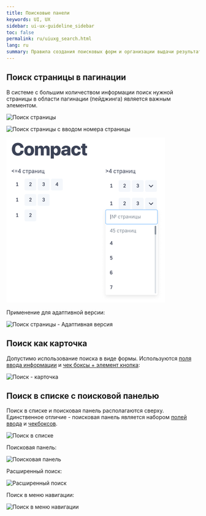 ```yaml
---
title: Поисковые панели
keywords: UI, UX
sidebar: ui-ux-guideline_sidebar
toc: false
permalink: ru/uiuxg_search.html
lang: ru
summary: Правила создания поисковых форм и организации выдачи результатов поиска.
---
```


## Поиск страницы в пагинации

В системе с большим количеством информации поиск нужной страницы в области пагинации (пейджинга) является важным элементом.

![Поиск страницы](/images/pages/guides/ui-ux-guideline/uiuxg_search/1.png)

![Поиск страницы с вводом номера страницы](/images/pages/guides/ui-ux-guideline/uiuxg_search/2.png)

![Компактный поиск с вводом номера страницы](/images/pages/guides/ui-ux-guideline/uiuxg_search/3.png)

Применение для адаптивной версии:

![Поиск страницы - Адаптивная версия](/images/pages/guides/ui-ux-guideline/uiuxg_search/4.png)

## Поиск как карточка

Допустимо использование поиска в виде формы. Используются [поля ввода информации](uiuxg_input_fields.ru.md) и [чек боксы + элемент кнопка](uiuxg_buttons.ru.md):

![Поиск - карточка](/images/pages/guides/ui-ux-guideline/uiuxg_search/5.png)

## Поиск в списке с поисковой панелью

Поиск в списке и поисковая панель располагаются сверху. Единственное отличие - поисковая панель является набором [полей ввода](uiuxg_input_fields.ru.md) и [чекбоксов](uiuxg_buttons.ru.md).

![Поиск в списке](/images/pages/guides/ui-ux-guideline/uiuxg_search/6.png)

Поисковая панель:

![Поисковая панель](/images/pages/guides/ui-ux-guideline/uiuxg_search/7.png)

Расширенный поиск:

![Расширенный поиск](/images/pages/guides/ui-ux-guideline/uiuxg_search/8.png)

Поиск в меню навигации:

![Поиск в меню навигации](/images/pages/guides/ui-ux-guideline/uiuxg_search/9.png)
